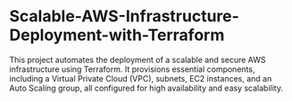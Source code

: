 # Scalable-AWS-Infrastructure-Deployment-with-Terraform
This project automates the deployment of a scalable and secure AWS infrastructure using Terraform. It provisions essential components, including a Virtual Private Cloud (VPC), subnets, EC2 instances, and an Auto Scaling group, all configured for high availability and easy scalability.

